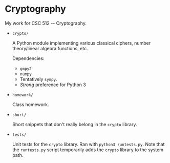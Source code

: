 # Cryptography

My work for CSC 512 -- Cryptography.

* `crypto/`

    A Python module implementing various classical ciphers, number theory/linear algebra functions, etc.

    Dependencies:
    - `gmpy2`
    - `numpy`
    - Tentatively `sympy`.
    - *Strong* preference for Python 3
* `homework/`

    Class homework.
* `short/`

    Short snippets that don't really belong in the `crypto` library.
* `tests/`

    Unit tests for the `crypto` library. Ran with `python3 runtests.py`. Note that the `runtests.py` script temporarily adds the `crypto` library to the system path.
